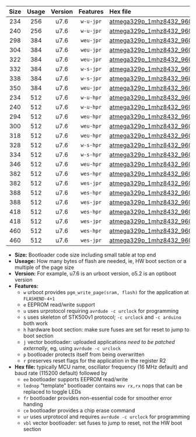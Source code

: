 |Size|Usage|Version|Features|Hex file|
|:-:|:-:|:-:|:-:|:--|
|234|256|u7.6|`w-u-jpr`|[atmega329p_1mhz8432_9600bps_ur_vbl.hex](https://raw.githubusercontent.com/stefanrueger/urboot/main//atmega329p_1mhz8432_9600bps_ur_vbl.hex)|
|240|256|u7.6|`w-u-jpr`|[atmega329p_1mhz8432_9600bps_lednop_ur_vbl.hex](https://raw.githubusercontent.com/stefanrueger/urboot/main//atmega329p_1mhz8432_9600bps_lednop_ur_vbl.hex)|
|298|384|u7.6|`weu-jpr`|[atmega329p_1mhz8432_9600bps_ee_ur_vbl.hex](https://raw.githubusercontent.com/stefanrueger/urboot/main//atmega329p_1mhz8432_9600bps_ee_ur_vbl.hex)|
|304|384|u7.6|`weu-jpr`|[atmega329p_1mhz8432_9600bps_ee_lednop_ur_vbl.hex](https://raw.githubusercontent.com/stefanrueger/urboot/main//atmega329p_1mhz8432_9600bps_ee_lednop_ur_vbl.hex)|
|322|384|u7.6|`weu-jpr`|[atmega329p_1mhz8432_9600bps_ee_lednop_fr_ur_vbl.hex](https://raw.githubusercontent.com/stefanrueger/urboot/main//atmega329p_1mhz8432_9600bps_ee_lednop_fr_ur_vbl.hex)|
|332|384|u7.6|`w-s-jpr`|[atmega329p_1mhz8432_9600bps_vbl.hex](https://raw.githubusercontent.com/stefanrueger/urboot/main//atmega329p_1mhz8432_9600bps_vbl.hex)|
|338|384|u7.6|`w-s-jpr`|[atmega329p_1mhz8432_9600bps_lednop_vbl.hex](https://raw.githubusercontent.com/stefanrueger/urboot/main//atmega329p_1mhz8432_9600bps_lednop_vbl.hex)|
|350|384|u7.6|`weu-jpr`|[atmega329p_1mhz8432_9600bps_ee_lednop_fr_ce_ur_vbl.hex](https://raw.githubusercontent.com/stefanrueger/urboot/main//atmega329p_1mhz8432_9600bps_ee_lednop_fr_ce_ur_vbl.hex)|
|234|512|u7.6|`w-u-hpr`|[atmega329p_1mhz8432_9600bps_ur.hex](https://raw.githubusercontent.com/stefanrueger/urboot/main//atmega329p_1mhz8432_9600bps_ur.hex)|
|240|512|u7.6|`w-u-hpr`|[atmega329p_1mhz8432_9600bps_lednop_ur.hex](https://raw.githubusercontent.com/stefanrueger/urboot/main//atmega329p_1mhz8432_9600bps_lednop_ur.hex)|
|294|512|u7.6|`weu-hpr`|[atmega329p_1mhz8432_9600bps_ee_ur.hex](https://raw.githubusercontent.com/stefanrueger/urboot/main//atmega329p_1mhz8432_9600bps_ee_ur.hex)|
|300|512|u7.6|`weu-hpr`|[atmega329p_1mhz8432_9600bps_ee_lednop_ur.hex](https://raw.githubusercontent.com/stefanrueger/urboot/main//atmega329p_1mhz8432_9600bps_ee_lednop_ur.hex)|
|318|512|u7.6|`weu-hpr`|[atmega329p_1mhz8432_9600bps_ee_lednop_fr_ur.hex](https://raw.githubusercontent.com/stefanrueger/urboot/main//atmega329p_1mhz8432_9600bps_ee_lednop_fr_ur.hex)|
|328|512|u7.6|`w-s-hpr`|[atmega329p_1mhz8432_9600bps.hex](https://raw.githubusercontent.com/stefanrueger/urboot/main//atmega329p_1mhz8432_9600bps.hex)|
|334|512|u7.6|`w-s-hpr`|[atmega329p_1mhz8432_9600bps_lednop.hex](https://raw.githubusercontent.com/stefanrueger/urboot/main//atmega329p_1mhz8432_9600bps_lednop.hex)|
|346|512|u7.6|`weu-hpr`|[atmega329p_1mhz8432_9600bps_ee_lednop_fr_ce_ur.hex](https://raw.githubusercontent.com/stefanrueger/urboot/main//atmega329p_1mhz8432_9600bps_ee_lednop_fr_ce_ur.hex)|
|382|512|u7.6|`wes-hpr`|[atmega329p_1mhz8432_9600bps_ee.hex](https://raw.githubusercontent.com/stefanrueger/urboot/main//atmega329p_1mhz8432_9600bps_ee.hex)|
|382|512|u7.6|`wes-jpr`|[atmega329p_1mhz8432_9600bps_ee_vbl.hex](https://raw.githubusercontent.com/stefanrueger/urboot/main//atmega329p_1mhz8432_9600bps_ee_vbl.hex)|
|388|512|u7.6|`wes-hpr`|[atmega329p_1mhz8432_9600bps_ee_lednop.hex](https://raw.githubusercontent.com/stefanrueger/urboot/main//atmega329p_1mhz8432_9600bps_ee_lednop.hex)|
|388|512|u7.6|`wes-jpr`|[atmega329p_1mhz8432_9600bps_ee_lednop_vbl.hex](https://raw.githubusercontent.com/stefanrueger/urboot/main//atmega329p_1mhz8432_9600bps_ee_lednop_vbl.hex)|
|418|512|u7.6|`wes-hpr`|[atmega329p_1mhz8432_9600bps_ee_lednop_fr.hex](https://raw.githubusercontent.com/stefanrueger/urboot/main//atmega329p_1mhz8432_9600bps_ee_lednop_fr.hex)|
|418|512|u7.6|`wes-jpr`|[atmega329p_1mhz8432_9600bps_ee_lednop_fr_vbl.hex](https://raw.githubusercontent.com/stefanrueger/urboot/main//atmega329p_1mhz8432_9600bps_ee_lednop_fr_vbl.hex)|
|460|512|u7.6|`wes-hpr`|[atmega329p_1mhz8432_9600bps_ee_lednop_fr_ce.hex](https://raw.githubusercontent.com/stefanrueger/urboot/main//atmega329p_1mhz8432_9600bps_ee_lednop_fr_ce.hex)|
|460|512|u7.6|`wes-jpr`|[atmega329p_1mhz8432_9600bps_ee_lednop_fr_ce_vbl.hex](https://raw.githubusercontent.com/stefanrueger/urboot/main//atmega329p_1mhz8432_9600bps_ee_lednop_fr_ce_vbl.hex)|

- **Size:** Bootloader code size including small table at top end
- **Useage:** How many bytes of flash are needed, ie, HW boot section or a multiple of the page size
- **Version:** For example, u7.6 is an urboot version, o5.2 is an optiboot version
- **Features:**
  + `w` urboot provides `pgm_write_page(sram, flash)` for the application at `FLASHEND-4+1`
  + `e` EEPROM read/write support
  + `u` uses urprotocol requiring `avrdude -c urclock` for programming
  + `s` uses skeleton of STK500v1 protocol; `-c urclock` and `-c arduino` both work
  + `h` hardware boot section: make sure fuses are set for reset to jump to boot section
  + `j` vector bootloader: uploaded applications *need to be patched externally*, eg, using `avrdude -c urclock`
  + `p` bootloader protects itself from being overwritten
  + `r` preserves reset flags for the application in the register R2
- **Hex file:** typically MCU name, oscillator frequency (16 MHz default) and baud rate (115200 default) followed by
  + `ee` bootloader supports EEPROM read/write
  + `lednop` "template" bootloader contains `mov rx,rx` nops that can be replaced to toggle LEDs
  + `fr` bootloader provides non-essential code for smoother error handing
  + `ce` bootloader provides a chip erase command
  + `ur` uses urprotocol and requires `avrdude -c urclock` for programming
  + `vbl` vector bootloader: set fuses to jump to reset, not the HW boot section
